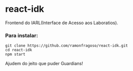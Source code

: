 # react-idk

Frontend do IARL(Interface de Acesso aos Laboratios).

### Para instalar:

```
git clone https://github.com/ramonfragoso/react-idk.git
cd react-idk
npm start
```
Ajudem do jeito que puder Guardians!
